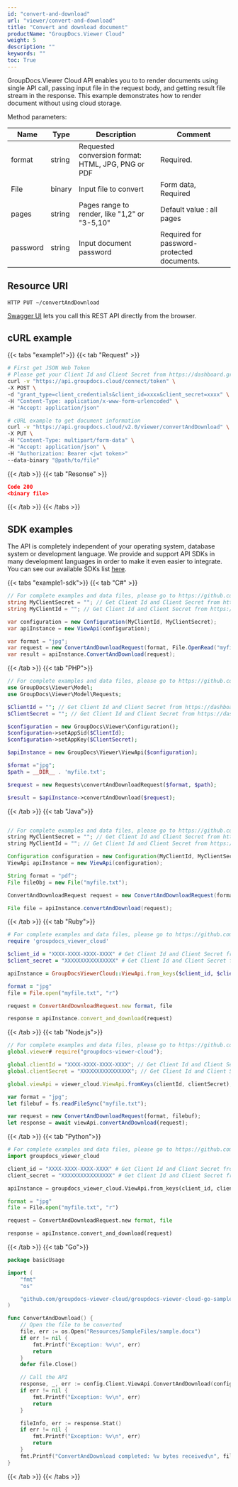 ```yaml
---
id: "convert-and-download"
url: "viewer/convert-and-download"
title: "Convert and download document"
productName: "GroupDocs.Viewer Cloud"
weight: 5
description: ""
keywords: ""
toc: True
---
```


GroupDocs.Viewer Cloud API enables you to to render documents using single API call, passing input file in the request body, and getting result file stream in the response.
This example demonstrates how to render document without using cloud storage.

Method parameters:

|Name|Type|Description|Comment
|---|---|---|---
|format|string|Requested conversion format: HTML, JPG, PNG or PDF|Required.
|File|binary|Input file to convert|Form data, Required
|pages|string|Pages range to render, like "1,2" or "3-5,10"|Default value : all pages
|password|string|Input document password|Required for password-protected documents.

## Resource URI

```HTTP PUT ~/convertAndDownload```

[Swagger UI](https://reference.groupdocs.cloud/viewer/) lets you call this REST API directly from the browser.

## cURL example

{{< tabs "example1">}}
{{< tab "Request" >}}
```bash
# First get JSON Web Token
# Please get your Client Id and Client Secret from https://dashboard.groupdocs.cloud/applications. Kindly place Client Id in "client_id" and Client Secret in "client_secret" argument.
curl -v "https://api.groupdocs.cloud/connect/token" \
-X POST \
-d "grant_type=client_credentials&client_id=xxxx&client_secret=xxxx" \
-H "Content-Type: application/x-www-form-urlencoded" \
-H "Accept: application/json"

# cURL example to get document information
curl -v "https://api.groupdocs.cloud/v2.0/viewer/convertAndDownload" \
-X PUT \
-H "Content-Type: multipart/form-data" \
-H "Accept: application/json" \
-H "Authorization: Bearer <jwt token>"
--data-binary "@path/to/file"
```
{{< /tab >}} {{< tab "Resonse" >}}
```json
Code 200
<binary file>
```
{{< /tab >}} {{< /tabs >}}

## SDK examples

The API is completely independent of your operating system, database system or development language. We provide and support API SDKs in many development languages in order to make it even easier to integrate. You can see our available SDKs list [here](https://github.com/groupdocs-viewer-cloud).

{{< tabs "example1-sdk">}}
{{< tab "C#" >}}
```cs
// For complete examples and data files, please go to https://github.com/groupdocs-viewer-cloud/groupdocs-viewer-cloud-dotnet-samples
string MyClientSecret = ""; // Get Client Id and Client Secret from https://dashboard.groupdocs.cloud
string MyClientId = ""; // Get Client Id and Client Secret from https://dashboard.groupdocs.cloud

var configuration = new Configuration(MyClientId, MyClientSecret);
var apiInstance = new ViewApi(configuration);

var format = "jpg";
var request = new ConvertAndDownloadRequest(format, File.OpenRead("myfile.txt"));
var result = apiInstance.ConvertAndDownload(request);
```
{{< /tab >}} 
{{< tab "PHP">}}
```php
// For complete examples and data files, please go to https://github.com/groupdocs-viewer-cloud/groupdocs-viewer-cloud-php-samples
use GroupDocs\Viewer\Model;
use GroupDocs\Viewer\Model\Requests;

$ClientId = ""; // Get Client Id and Client Secret from https://dashboard.groupdocs.cloud
$ClientSecret = ""; // Get Client Id and Client Secret from https://dashboard.groupdocs.cloud

$configuration = new GroupDocs\Viewer\Configuration();
$configuration->setAppSid($ClientId);
$configuration->setAppKey($ClientSecret);

$apiInstance = new GroupDocs\Viewer\ViewApi($configuration);

$format ="jpg";
$path = __DIR__ . 'myfile.txt';

$request = new Requests\convertAndDownloadRequest($format, $path);

$result = $apiInstance->convertAndDownload($request);
```
{{< /tab >}} 
{{< tab "Java">}}
```java

// For complete examples and data files, please go to https://github.com/groupdocs-viewer-cloud/groupdocs-viewer-cloud-java-samples
string MyClientSecret = ""; // Get Client Id and Client Secret from https://dashboard.groupdocs.cloud
string MyClientId = ""; // Get Client Id and Client Secret from https://dashboard.groupdocs.cloud

Configuration configuration = new Configuration(MyClientId, MyClientSecret);
ViewApi apiInstance = new ViewApi(configuration);

String format = "pdf";
File fileObj = new File("myfile.txt");

ConvertAndDownloadRequest request = new ConvertAndDownloadRequest(format, fileObj, null, null);

File file = apiInstance.convertAndDownload(request);
```
{{< /tab >}} 
{{< tab "Ruby">}}
```ruby
# For complete examples and data files, please go to https://github.com/groupdocs-viewer-cloud/groupdocs-viewer-cloud-ruby-samples
require 'groupdocs_viewer_cloud'

$client_id = "XXXX-XXXX-XXXX-XXXX" # Get Client Id and Client Secret from https://dashboard.groupdocs.cloud
$client_secret = "XXXXXXXXXXXXXXXX" # Get Client Id and Client Secret from https://dashboard.groupdocs.cloud

apiInstance = GroupDocsViewerCloud::ViewApi.from_keys($client_id, $client_secret)

format = "jpg"      
file = File.open("myfile.txt", "r")

request = ConvertAndDownloadRequest.new format, file

response = apiInstance.convert_and_download(request)
```
{{< /tab >}} 
{{< tab "Node.js">}}
```js
// For complete examples and data files, please go to https://github.com/groupdocs-viewer-cloud/groupdocs-viewer-cloud-node-samples
global.viewer# require("groupdocs-viewer-cloud");

global.clientId = "XXXX-XXXX-XXXX-XXXX"; // Get Client Id and Client Secret from https://dashboard.groupdocs.cloud
global.clientSecret = "XXXXXXXXXXXXXXXX"; // Get Client Id and Client Secret from https://dashboard.groupdocs.cloud

global.viewApi = viewer_cloud.ViewApi.fromKeys(clientId, clientSecret);

var format = "jpg";
let filebuf = fs.readFileSync("myfile.txt");

var request = new ConvertAndDownloadRequest(format, filebuf);
let response = await viewApi.convertAndDownload(request);
```
{{< /tab >}} 
{{< tab "Python">}}
```py
# For complete examples and data files, please go to https://github.com/groupdocs-viewer-cloud/groupdocs-viewer-cloud-python-samples
import groupdocs_viewer_cloud

client_id = "XXXX-XXXX-XXXX-XXXX" # Get Client Id and Client Secret from https://dashboard.groupdocs.cloud
client_secret = "XXXXXXXXXXXXXXXX" # Get Client Id and Client Secret from https://dashboard.groupdocs.cloud

apiInstance = groupdocs_viewer_cloud.ViewApi.from_keys(client_id, client_secret)

format = "jpg"      
file = File.open("myfile.txt", "r")

request = ConvertAndDownloadRequest.new format, file

response = apiInstance.convert_and_download(request)
```
{{< /tab >}}
{{< tab "Go">}}
```go
package basicUsage

import (
	"fmt"
	"os"

	"github.com/groupdocs-viewer-cloud/groupdocs-viewer-cloud-go-samples/config"
)

func ConvertAndDownload() {
	// Open the file to be converted
	file, err := os.Open("Resources/SampleFiles/sample.docx")
	if err != nil {
		fmt.Printf("Exception: %v\n", err)
		return
	}
	defer file.Close()

	// Call the API
	response, _, err := config.Client.ViewApi.ConvertAndDownload(config.Ctx, "jpg", file, nil)
	if err != nil {
		fmt.Printf("Exception: %v\n", err)
		return
	}

	fileInfo, err := response.Stat()
	if err != nil {
		fmt.Printf("Exception: %v\n", err)
		return
	}
	fmt.Printf("ConvertAndDownload completed: %v bytes received\n", fileInfo.Size())
}
```
{{< /tab >}}
{{< /tabs >}}
